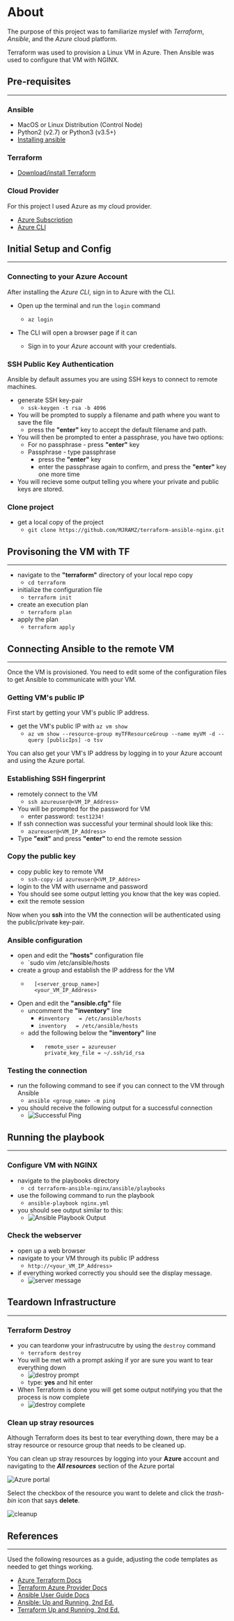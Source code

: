 # About
The purpose of this project was to familiarize myslef with *Terraform*, *Ansible*, and the *Azure* cloud platform. 

Terraform was used to provision a Linux VM in Azure. Then Ansible was used to configure that VM with NGINX.

## Pre-requisites
***
### Ansible
* MacOS or Linux Distribution (Control Node)
* Python2 (v2.7) or Python3 (v3.5+)
* [Installing ansible](https://docs.ansible.com/ansible/latest/installation_guide/index.html)

### Terraform
* [Download/install Terraform](https://www.terraform.io/downloads.html)

### Cloud Provider
For this project I used Azure as my cloud provider.

* [Azure Subscription](https://azure.microsoft.com/en-us/free/)
* [Azure CLI](https://docs.microsoft.com/en-us/cli/azure/install-azure-cli)

## Initial Setup and Config
***
### Connecting to your Azure Account

After installing the *Azure CLI*, sign in to Azure with the CLI.

* Open up the terminal and run the `login` command

    * ```az login```
* The CLI will open a browser page if it can 
    * Sign in to your *Azure* account with your credentials.

### SSH Public Key Authentication
Ansible by default assumes you are using SSH keys to connect to remote machines.
* generate SSH key-pair
    * `ssk-keygen -t rsa -b 4096`
* You will be prompted to supply a filename and path where you want to save the file
    * press the **"enter"** key to accept the default filename and path.
* You will then be prompted to enter a passphrase, you have two options:
    * For no passphrase - press **"enter"** key
    * Passphrase - type passphrase
        * press the **"enter"** key
        * enter the passphrase again to confirm, and press the **"enter"** key one more time
* You will recieve some output telling you where your private and public keys are stored.

### Clone project
* get a local copy of the project
    * `git clone https://github.com/MJRAMZ/terraform-ansible-nginx.git`

## Provisoning the VM with TF
***
* navigate to the **"terraform"** directory of your local repo copy
    * `cd terraform`
* initialize the configuration file
    *  `terraform init`
* create an execution plan
    * `terraform plan`
* apply the plan
    * `terraform apply`

## Connecting Ansible to the remote VM
***
Once the VM is provisioned. You need to edit some of the configuration files to get Ansible to communicate with your VM.

### Getting VM's public IP
First start by getting your VM's public IP address.
* get the VM's public IP with `az vm show`
    * `az vm show --resource-group myTFResourceGroup --name myVM -d --query [publicIps] -o tsv`

You can also get your VM's IP address by logging in to your Azure account and using the Azure portal.

### Establishing SSH fingerprint
* remotely connect to the VM
    * `ssh azureuser@<VM_IP_Address>`
* You will be prompted for the password for VM
    * enter password: `test1234!`
* If ssh connection was successful your terminal should look like this:
    * `azureuser@<VM_IP_Address>`
* Type **"exit"** and press **"enter"** to end the remote session

### Copy the public key
* copy public key to remote VM
    * `ssh-copy-id azureuser@<VM_IP_Addres>`
* login to the VM with username and password
* You should see some output letting you know that the key was copied.
* exit the remote session

Now when you **ssh** into the VM the connection will be authenticated using the public/private key-pair.

### Ansible configuration
* open and edit the **"hosts"** configuration file
    * `sudo vim /etc/ansible/hosts
* create a group and establish the IP address for the VM
    * ```
        [<server_group_name>]
        <your_VM_IP_Address>
        ```
* Open and edit the **"ansible.cfg"** file
    * uncomment the **"inventory"** line
        * `#inventory   = /etc/ansible/hosts`
        * `inventory   = /etc/ansible/hosts`
    * add the following below the **"inventory"** line
        * ```
            remote_user = azureuser
            private_key_file = ~/.ssh/id_rsa
            ```

### Testing the connection
* run the following command to see if you can connect to the VM through Ansible
    * `ansible <group_name> -m ping`
* you should receive the following output for a successful connection
    * ![Successful Ping](imgs/ansible_ping_success.png)

## Running the playbook
***
### Configure VM with NGINX
* navigate to the playbooks directory
    * `cd terraform-ansible-nginx/ansible/playbooks`
* use the following command to run the playbook
    * `ansible-playbook nginx.yml`
* you should see output similar to this:
    * ![Ansible Playbook Output](imgs/ansible_playbook_output.png)
### Check the webserver
* open up a web browser
* navigate to your VM through its public IP address
    * `http://<your_VM_IP_Address>`
* if everything worked correctly you should see the display message.
    * ![server message](imgs/server_message.png)

## Teardown Infrastructure
***

### Terraform Destroy
* you can teardonw your infrastrucutre by using the `destroy` command
    * `terraform destroy`
* You will be met with a prompt asking if yor are sure you want to tear everything down
    * ![destroy prompt](imgs/terraform_destroy_prompt.png)
    * type: **yes** and hit enter
* When Terraform is done you will get some output notifying you that the process is now complete
    * ![destroy complete](imgs/terraform_destroy_complete.png)

### Clean up stray resources
Although Terraform does its best to tear everything down, there may be a stray resource or resource group that needs to be cleaned up.

You can clean up stray resources by logging into your **Azure** account and navigating to the ***All resources*** section of the Azure portal

![Azure portal](imgs/portal.png)

Select the checkbox of the resource you want to delete and click the *trash-bin* icon that says **delete**.

![cleanup](imgs/cleanup.png)

## References
***
Used the following resources as a guide, adjusting the code templates as needed to get things working.

* [Azure Terraform Docs](https://docs.microsoft.com/en-us/azure/developer/terraform/create-linux-virtual-machine-with-infrastructure)
* [Terraform Azure Provider Docs ](https://registry.terraform.io/providers/hashicorp/azurerm/latest/docs)
* [Ansible User Guide Docs](https://docs.ansible.com/ansible/latest/user_guide/index.html)
* [Ansible: Up and Running, 2nd Ed.](https://www.oreilly.com/library/view/ansible-up-and/9781491979792/)
* [Terraform Up and Running, 2nd Ed.](https://www.oreilly.com/library/view/terraform-up/9781492046899/)